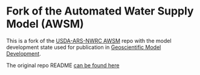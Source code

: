 # Fork of the Automated Water Supply Model (AWSM)

This is a fork of the [USDA-ARS-NWRC AWSM](https://github.com/USDA-ARS-NWRC/awsm) repo with the 
model development state used for publication in
[Geoscientific Model Development](https://gmd.copernicus.org/).

The original repo README [can be found here](README_awsm.md)
